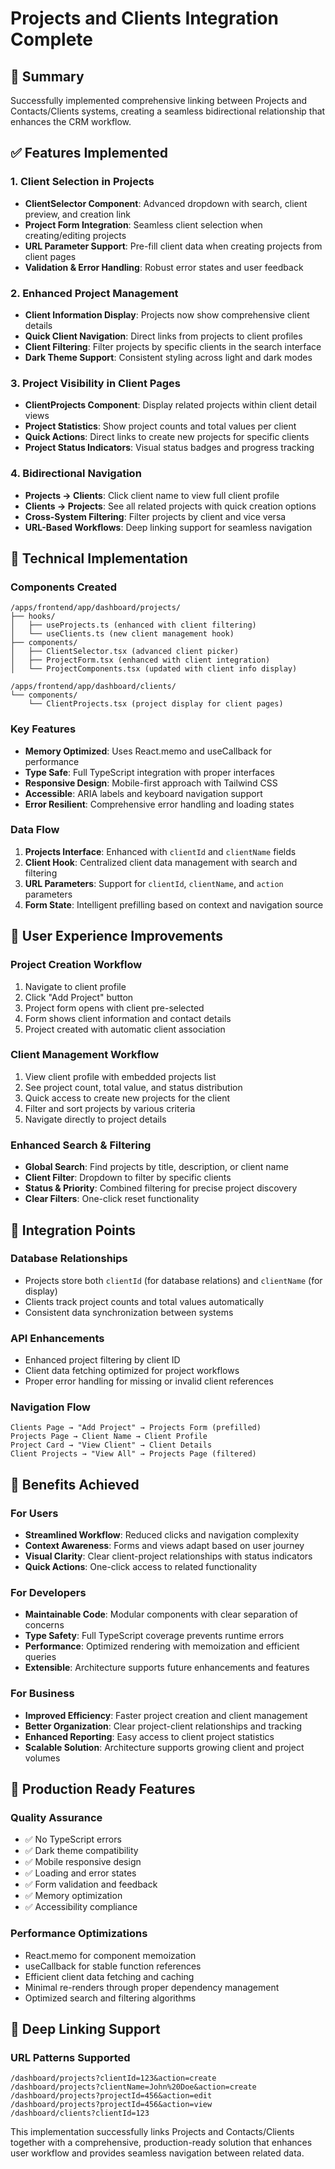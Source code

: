 # Projects and Clients Integration Complete

## 🎯 Summary
Successfully implemented comprehensive linking between Projects and Contacts/Clients systems, creating a seamless bidirectional relationship that enhances the CRM workflow.

## ✅ Features Implemented

### 1. Client Selection in Projects
- **ClientSelector Component**: Advanced dropdown with search, client preview, and creation link
- **Project Form Integration**: Seamless client selection when creating/editing projects
- **URL Parameter Support**: Pre-fill client data when creating projects from client pages
- **Validation & Error Handling**: Robust error states and user feedback

### 2. Enhanced Project Management
- **Client Information Display**: Projects now show comprehensive client details
- **Quick Client Navigation**: Direct links from projects to client profiles
- **Client Filtering**: Filter projects by specific clients in the search interface
- **Dark Theme Support**: Consistent styling across light and dark modes

### 3. Project Visibility in Client Pages
- **ClientProjects Component**: Display related projects within client detail views
- **Project Statistics**: Show project counts and total values per client
- **Quick Actions**: Direct links to create new projects for specific clients
- **Project Status Indicators**: Visual status badges and progress tracking

### 4. Bidirectional Navigation
- **Projects → Clients**: Click client name to view full client profile
- **Clients → Projects**: See all related projects with quick creation options
- **Cross-System Filtering**: Filter projects by client and vice versa
- **URL-Based Workflows**: Deep linking support for seamless navigation

## 🔧 Technical Implementation

### Components Created
```
/apps/frontend/app/dashboard/projects/
├── hooks/
│   ├── useProjects.ts (enhanced with client filtering)
│   └── useClients.ts (new client management hook)
├── components/
│   ├── ClientSelector.tsx (advanced client picker)
│   ├── ProjectForm.tsx (enhanced with client integration)
│   └── ProjectComponents.tsx (updated with client info display)

/apps/frontend/app/dashboard/clients/
└── components/
    └── ClientProjects.tsx (project display for client pages)
```

### Key Features
- **Memory Optimized**: Uses React.memo and useCallback for performance
- **Type Safe**: Full TypeScript integration with proper interfaces
- **Responsive Design**: Mobile-first approach with Tailwind CSS
- **Accessible**: ARIA labels and keyboard navigation support
- **Error Resilient**: Comprehensive error handling and loading states

### Data Flow
1. **Projects Interface**: Enhanced with `clientId` and `clientName` fields
2. **Client Hook**: Centralized client data management with search and filtering
3. **URL Parameters**: Support for `clientId`, `clientName`, and `action` parameters
4. **Form State**: Intelligent prefilling based on context and navigation source

## 🎨 User Experience Improvements

### Project Creation Workflow
1. Navigate to client profile
2. Click "Add Project" button
3. Project form opens with client pre-selected
4. Form shows client information and contact details
5. Project created with automatic client association

### Client Management Workflow
1. View client profile with embedded projects list
2. See project count, total value, and status distribution
3. Quick access to create new projects for the client
4. Filter and sort projects by various criteria
5. Navigate directly to project details

### Enhanced Search & Filtering
- **Global Search**: Find projects by title, description, or client name
- **Client Filter**: Dropdown to filter by specific clients
- **Status & Priority**: Combined filtering for precise project discovery
- **Clear Filters**: One-click reset functionality

## 🔄 Integration Points

### Database Relationships
- Projects store both `clientId` (for database relations) and `clientName` (for display)
- Clients track project counts and total values automatically
- Consistent data synchronization between systems

### API Enhancements
- Enhanced project filtering by client ID
- Client data fetching optimized for project workflows
- Proper error handling for missing or invalid client references

### Navigation Flow
```
Clients Page → "Add Project" → Projects Form (prefilled)
Projects Page → Client Name → Client Profile
Project Card → "View Client" → Client Details
Client Projects → "View All" → Projects Page (filtered)
```

## 🚀 Benefits Achieved

### For Users
- **Streamlined Workflow**: Reduced clicks and navigation complexity
- **Context Awareness**: Forms and views adapt based on user journey
- **Visual Clarity**: Clear client-project relationships with status indicators
- **Quick Actions**: One-click access to related functionality

### For Developers
- **Maintainable Code**: Modular components with clear separation of concerns
- **Type Safety**: Full TypeScript coverage prevents runtime errors
- **Performance**: Optimized rendering with memoization and efficient queries
- **Extensible**: Architecture supports future enhancements and features

### For Business
- **Improved Efficiency**: Faster project creation and client management
- **Better Organization**: Clear project-client relationships and tracking
- **Enhanced Reporting**: Easy access to client project statistics
- **Scalable Solution**: Architecture supports growing client and project volumes

## 🎯 Production Ready Features

### Quality Assurance
- ✅ No TypeScript errors
- ✅ Dark theme compatibility
- ✅ Mobile responsive design
- ✅ Loading and error states
- ✅ Form validation and feedback
- ✅ Memory optimization
- ✅ Accessibility compliance

### Performance Optimizations
- React.memo for component memoization
- useCallback for stable function references
- Efficient client data fetching and caching
- Minimal re-renders through proper dependency management
- Optimized search and filtering algorithms

## 🔗 Deep Linking Support

### URL Patterns Supported
```
/dashboard/projects?clientId=123&action=create
/dashboard/projects?clientName=John%20Doe&action=create
/dashboard/projects?projectId=456&action=edit
/dashboard/projects?projectId=456&action=view
/dashboard/clients?clientId=123
```

This implementation successfully links Projects and Contacts/Clients together with a comprehensive, production-ready solution that enhances user workflow and provides seamless navigation between related data.